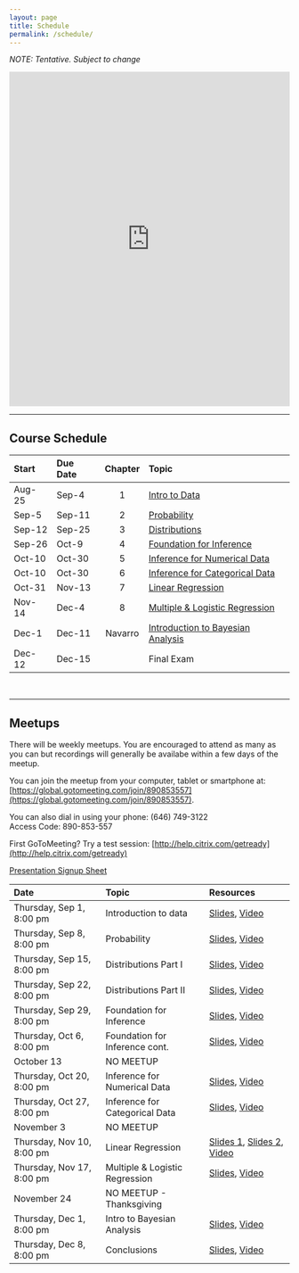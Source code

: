 ```yaml
---
layout: page
title: Schedule
permalink: /schedule/
---
```


*NOTE: Tentative. Subject to change*  

<iframe src="https://calendar.google.com/calendar/embed?src=1rggi2meh364e6ten2lqk6m2mk%40group.calendar.google.com&ctz=America/New_York" style="border: 0" width="100%" height="600" frameborder="0" scrolling="no"></iframe>

<br />

________________________________________________________________________________

## Course Schedule

Start  | Due Date | Chapter | Topic                              
:------|:---------|:-------:|:-----------------------------------
Aug-25 | Sep-4    | 1       | [Intro to Data](/pages/chapter1)
Sep-5  | Sep-11   | 2       | [Probability](/pages/chapter2)
Sep-12 | Sep-25   | 3       | [Distributions](/pages/chapter3)
Sep-26 | Oct-9    | 4       | [Foundation for Inference](/pages/chapter4)
Oct-10 | Oct-30   | 5       | [Inference for Numerical Data](/pages/chapter5)
Oct-10 | Oct-30   | 6       | [Inference for Categorical Data](/pages/chapter6)
Oct-31 | Nov-13   | 7       | [Linear Regression](/pages/chapter7)
Nov-14 | Dec-4    | 8       | [Multiple & Logistic Regression](/pages/chapter8)
Dec-1  | Dec-11   | Navarro | [Introduction to Bayesian Analysis](/pages/chapter9)
Dec-12 | Dec-15   |         | Final Exam

<br />


________________________________________________________________________________

## Meetups

There will be weekly meetups. You are encouraged to attend as many as you can but recordings will generally be availabe within a few days of the meetup.

You can join the meetup from your computer, tablet or smartphone at: [https://global.gotomeeting.com/join/890853557](https://global.gotomeeting.com/join/890853557).

You can also dial in using your phone: (646) 749-3122  
Access Code: 890-853-557

First GoToMeeting? Try a test session: [http://help.citrix.com/getready](http://help.citrix.com/getready)

[Presentation Signup Sheet](https://docs.google.com/spreadsheets/d/18JPR5b-0-Oyinj--H6hb8u8BY9QxCv8S4UsCwTGvS9w/edit#gid=0)



Date                      | Topic                           | Resources |
:-------------------------|:--------------------------------|:----------|
Thursday, Sep 1, 8:00 pm  | Introduction to data            | [Slides](/slides/2016-09-01-Intro_to_Course.html), [Video](https://youtu.be/vRB_AkcfeUQ)
Thursday, Sep 8, 8:00 pm  | Probability                     | [Slides](/slides/2016-09-08-Probability.html), [Video](https://youtu.be/0qztsiM0j3M)
Thursday, Sep 15, 8:00 pm | Distributions Part I            | [Slides](/slides/2016-09-15-Distributions.html), [Video](https://youtu.be/oekknAYsk9Q)
Thursday, Sep 22, 8:00 pm | Distributions Part II           | [Slides](/slides/2016-09-22-Distributions2.html), [Video](https://youtu.be/G-hvXp2PjOw)
Thursday, Sep 29, 8:00 pm | Foundation for Inference        | [Slides](/slides/2016-09-29-Foundation_for_Inference.html), [Video](https://youtu.be/Qj-78pt4BtY)
Thursday, Oct 6, 8:00 pm  | Foundation for Inference cont.  | [Slides](/slides/2016-10-06-Foundation_for_Inference2.html), [Video](https://youtu.be/MFpkOo4K8f8)
October 13                | NO MEETUP                       |
Thursday, Oct 20, 8:00 pm | Inference for Numerical Data    | [Slides](/slides/2016-10-20-Inference_for_Numerical_Data.html), [Video](https://youtu.be/nDK-tsj6vpU)
Thursday, Oct 27, 8:00 pm | Inference for Categorical Data  | [Slides](/slides/2016-10-27-Inference_for_Categorical_Data.html), [Video](https://youtu.be/37usM_3h2xo)
November 3                | NO MEETUP                       |
Thursday, Nov 10, 8:00 pm | Linear Regression               | [Slides 1](/slides/2016-11-10-Linear_Regression.html), [Slides 2](/slides/2016-11-10-Linear_Regression2.html), [Video](https://youtu.be/S5UpNsjttfw)
Thursday, Nov 17, 8:00 pm | Multiple & Logistic Regression  | [Slides](/slides/2016-11-18-Multiple_Regression.html), [Video](https://youtu.be/xK_gUKi5mQ0)
November 24               | NO MEETUP - Thanksgiving        |
Thursday, Dec 1, 8:00 pm  | Intro to Bayesian Analysis      | [Slides](/slides/2016-12-01-Bayesian_Analysis.html), [Video](https://youtu.be/6HlxlhNnLUs)
Thursday, Dec 8, 8:00 pm  | Conclusions                     | [Slides](/slides/2016-12-08-Final_Meetup.html), [Video](https://youtu.be/y3V1xazf3ws)

